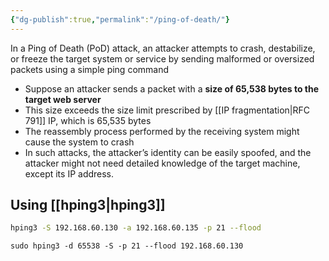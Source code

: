 ```yaml
---
{"dg-publish":true,"permalink":"/ping-of-death/"}
---
```



In a Ping of Death (PoD) attack, an attacker attempts to crash, destabilize, or freeze the target system or service by sending malformed or oversized packets using a simple ping command
- Suppose an attacker sends a packet with a **size of 65,538 bytes to the target web server**
- This size exceeds the size limit prescribed by [[IP fragmentation\|RFC 791]] IP, which is 65,535 bytes
- The reassembly process performed by the receiving system might cause the system to crash
- In such attacks, the attacker’s identity can be easily spoofed, and the attacker might not need detailed knowledge of the target machine, except its IP address.


## Using [[hping3\|hping3]]

```bash
hping3 -S 192.168.60.130 -a 192.168.60.135 -p 21 --flood
```


```
sudo hping3 -d 65538 -S -p 21 --flood 192.168.60.130
```